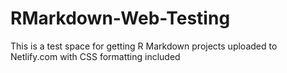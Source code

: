 # RMarkdown-Web-Testing
This is a test space for getting R Markdown projects uploaded to Netlify.com with CSS formatting included
